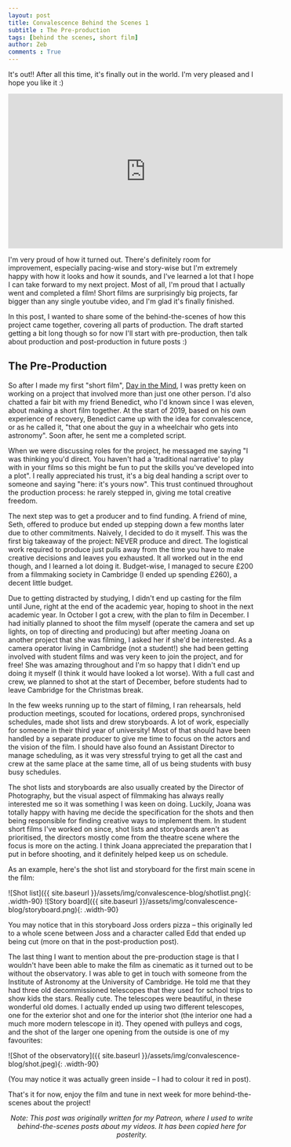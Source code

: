 ```yaml
---
layout: post
title: Convalescence Behind the Scenes 1
subtitle : The Pre-production
tags: [behind the scenes, short film]
author: Zeb
comments : True
---
```


It's out!! After all this time, it's finally out in the world. I'm very pleased and I hope you like it :)

<div class="frame">
<iframe width="560" height="315" src="https://www.youtube.com/embed/Ze4gyaCrVAA" title="YouTube video player" frameborder="0" allow="accelerometer; autoplay; clipboard-write; encrypted-media; gyroscope; picture-in-picture" allowfullscreen></iframe>
</div>

I'm very proud of how it turned out. There's definitely room for improvement, especially pacing-wise and story-wise but I'm extremely happy with how it looks and how it sounds, and I've learned a lot that I hope I can take forward to my next project. Most of all, I'm proud that I actually went and completed a film! Short films are surprisingly big projects, far bigger than any single youtube video, and I'm glad it's finally finished.

In this post, I wanted to share some of the behind-the-scenes of how this project came together, covering all parts of production. The draft started getting a bit long though so for now I'll start with pre-production, then talk about production and post-production in future posts :)

<h2> The Pre-Production </h2>

So after I made my first "short film", [Day in the Mind](https://youtu.be/_k2ncV59Z5I), I was pretty keen on working on a project that involved more than just one other person. I'd also chatted a fair bit with my friend Benedict, who I'd known since I was eleven, about making a short film together. At the start of 2019, based on his own experience of recovery, Benedict came up with the idea for convalescence, or as he called it, "that one about the guy in a wheelchair who gets into astronomy". Soon after, he sent me a completed script. 

When we were discussing roles for the project, he messaged me saying "I was thinking you'd direct. You haven't had a 'traditional narrative' to play with in your films so this might be fun to put the skills you've developed into a plot". I really appreciated his trust, it's a big deal handing a script over to someone and saying "here: it's yours now". This trust continued throughout the production process: he rarely stepped in, giving me total creative freedom.

The next step was to get a producer and to find funding. A friend of mine, Seth, offered to produce but ended up stepping down a few months later due to other commitments. Naively, I decided to do it myself. This was the first big takeaway of the project: NEVER produce and direct. The logistical work required to produce just pulls away from the time you have to make creative decisions and leaves you exhausted. It all worked out in the end though, and I learned a lot doing it. Budget-wise, I managed to secure £200 from a filmmaking society in Cambridge (I ended up spending £260), a decent little budget.

Due to getting distracted by studying, I didn't end up casting for the film until June, right at the end of the academic year, hoping to shoot in the next academic year. In October I got a crew, with the plan to film in December. I had initially planned to shoot the film myself (operate the camera and set up lights, on top of directing and producing) but after meeting Joana on another project that she was filming, I asked her if she'd be interested. As a camera operator living in Cambridge (not a student!) she had been getting involved with student films and was very keen to join the project, and for free! She was amazing throughout and I'm so happy that I didn't end up doing it myself (I think it would have looked a lot worse). With a full cast and crew, we planned to shot at the start of December, before students had to leave Cambridge for the Christmas break.

In the few weeks running up to the start of filming, I ran rehearsals, held production meetings, scouted for locations, ordered props, synchronised schedules, made shot lists and drew storyboards. A lot of work, especially for someone in their third year of university! Most of that should have been handled by a separate producer to give me time to focus on the actors and the vision of the film. I should have also found an Assistant Director to manage scheduling, as it was very stressful trying to get all the cast and crew at the same place at the same time, all of us being students with busy busy schedules. 

The shot lists and storyboards are also usually created by the Director of Photography, but the visual aspect of filmmaking has always really interested me so it was something I was keen on doing. Luckily, Joana was totally happy with having me decide the specification for the shots and then being responsible for finding creative ways to implement them. In student short films I've worked on since, shot lists and storyboards aren't as prioritised, the directors mostly come from the theatre scene where the focus is more on the acting. I think Joana appreciated the preparation that I put in before shooting, and it definitely helped keep us on schedule.

As an example, here's the shot list and storyboard for the first main scene in the film:

![Shot list]({{ site.baseurl }}/assets/img/convalescence-blog/shotlist.png){: .width-90}
![Story board]({{ site.baseurl }}/assets/img/convalescence-blog/storyboard.png){: .width-90}

You may notice that in this storyboard Joss orders pizza – this originally led to a whole scene between Joss and a character called Edd that ended up being cut (more on that in the post-production post).  

The last thing I want to mention about the pre-production stage is that I wouldn't have been able to make the film as cinematic as it turned out to be without the observatory. I was able to get in touch with someone from the Institute of Astronomy at the University of Cambridge. He told me that they had three old decommissioned telescopes that they used for school trips to show kids the stars. Really cute. The telescopes were beautiful, in these wonderful old domes. I actually ended up using two different telescopes, one for the exterior shot and one for the interior shot (the interior one had a much more modern telescope in it). They opened with pulleys and cogs, and the shot of the larger one opening from the outside is one of my favourites:

![Shot of the observatory]({{ site.baseurl }}/assets/img/convalescence-blog/shot.jpeg){: .width-90}

(You may notice it was actually green inside – I had to colour it red in post). 

That's it for now, enjoy the film and tune in next week for more behind-the-scenes about the project!

<p style="text-align: center;"> <i> Note: This post was originally written for my Patreon, where I used to write behind-the-scenes posts about my videos. It has been copied here for posterity. </i> </p>
